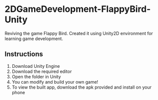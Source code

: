 # 2DGameDevelopment-FlappyBird-Unity
Reviving the game Flappy Bird. Created it using Unity2D environment for learning game development.
## Instructions
1) Download Unity Engine
2) Download the required editor
3) Open the folder in Unity
4) You can modify and build your own game!
5) To view the built app, download the apk provided and install on your phone
